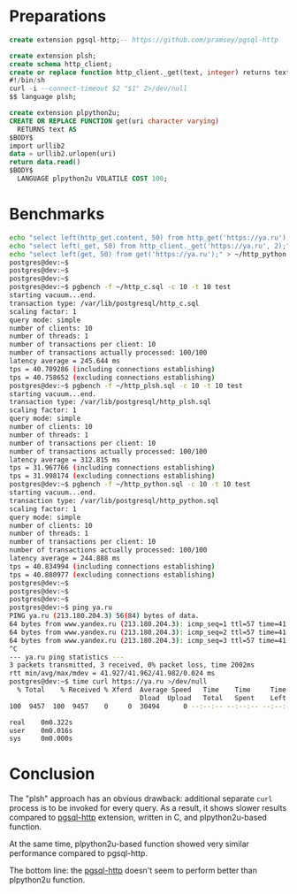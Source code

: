Preparations
===

```sql
create extension pgsql-http;-- https://github.com/pramsey/pgsql-http

create extension plsh;
create schema http_client;
create or replace function http_client._get(text, integer) returns text as $$
#!/bin/sh
curl -i --connect-timeout $2 "$1" 2>/dev/null
$$ language plsh;

create extension plpython2u;
CREATE OR REPLACE FUNCTION get(uri character varying)
  RETURNS text AS
$BODY$
import urllib2
data = urllib2.urlopen(uri)
return data.read()
$BODY$
  LANGUAGE plpython2u VOLATILE COST 100;
```

Benchmarks
===
```sh
echo "select left(http_get.content, 50) from http_get('https://ya.ru');" > ~/http_c.sql
echo "select left(_get, 50) from http_client._get('https://ya.ru', 2);" > ~/http_plsh.sql
echo "select left(get, 50) from get('https://ya.ru');" > ~/http_python.sql
postgres@dev:~$
postgres@dev:~$
postgres@dev:~$
postgres@dev:~$ pgbench -f ~/http_c.sql -c 10 -t 10 test
starting vacuum...end.
transaction type: /var/lib/postgresql/http_c.sql
scaling factor: 1
query mode: simple
number of clients: 10
number of threads: 1
number of transactions per client: 10
number of transactions actually processed: 100/100
latency average = 245.644 ms
tps = 40.709286 (including connections establishing)
tps = 40.758652 (excluding connections establishing)
postgres@dev:~$ pgbench -f ~/http_plsh.sql -c 10 -t 10 test
starting vacuum...end.
transaction type: /var/lib/postgresql/http_plsh.sql
scaling factor: 1
query mode: simple
number of clients: 10
number of threads: 1
number of transactions per client: 10
number of transactions actually processed: 100/100
latency average = 312.815 ms
tps = 31.967766 (including connections establishing)
tps = 31.998174 (excluding connections establishing)
postgres@dev:~$ pgbench -f ~/http_python.sql -c 10 -t 10 test
starting vacuum...end.
transaction type: /var/lib/postgresql/http_python.sql
scaling factor: 1
query mode: simple
number of clients: 10
number of threads: 1
number of transactions per client: 10
number of transactions actually processed: 100/100
latency average = 244.888 ms
tps = 40.834994 (including connections establishing)
tps = 40.880977 (excluding connections establishing)
postgres@dev:~$
postgres@dev:~$
postgres@dev:~$
postgres@dev:~$ ping ya.ru
PING ya.ru (213.180.204.3) 56(84) bytes of data.
64 bytes from www.yandex.ru (213.180.204.3): icmp_seq=1 ttl=57 time=41.9 ms
64 bytes from www.yandex.ru (213.180.204.3): icmp_seq=2 ttl=57 time=41.9 ms
64 bytes from www.yandex.ru (213.180.204.3): icmp_seq=3 ttl=57 time=41.9 ms
^C
--- ya.ru ping statistics ---
3 packets transmitted, 3 received, 0% packet loss, time 2002ms
rtt min/avg/max/mdev = 41.927/41.962/41.982/0.024 ms
postgres@dev:~$ time curl https://ya.ru >/dev/null
  % Total    % Received % Xferd  Average Speed   Time    Time     Time  Current
                                 Dload  Upload   Total   Spent    Left  Speed
100  9457  100  9457    0     0  30494      0 --:--:-- --:--:-- --:--:-- 30704

real    0m0.322s
user    0m0.016s
sys     0m0.000s
```

Conclusion
===
The "plsh" approach has an obvious drawback: additional separate `curl` process is to be invoked for every query. 
As a result, it shows slower results compared to [pgsql-http](https://github.com/pramsey/pgsql-http) 
extension, written in C, and plpython2u-based function.

At the same time, plpython2u-based function showed very similar performance compared to pgsql-http.

The bottom line: the [pgsql-http](https://github.com/pramsey/pgsql-http) doesn't seem to perform better than plpython2u function.
